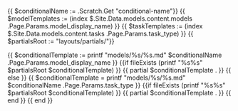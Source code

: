{{ $conditionalName := .Scratch.Get "conditional-name"}}
{{ $modelTemplates := (index $.Site.Data.models.content.models .Page.Params.model_display_name) }}
{{ $taskTemplates := (index $.Site.Data.models.content.tasks .Page.Params.task_type) }}
{{ $partialsRoot := "layouts/partials/"}}

{{ $conditionalTemplate := printf "models/%s/%s.md" $conditionalName .Page.Params.model_display_name }}
{{if fileExists (printf "%s%s" $partialsRoot $conditionalTemplate) }}
  {{ partial $conditionalTemplate . }}
{{ else }}
  {{ $conditionalTemplate = printf "models/%s/%s.md" $conditionalName .Page.Params.task_type }}
  {{if fileExists (printf "%s%s" $partialsRoot $conditionalTemplate) }}
    {{ partial $conditionalTemplate . }}
  {{ end }}
{{ end }}